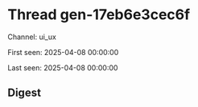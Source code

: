 # Thread gen-17eb6e3cec6f
Channel: ui_ux

First seen: 2025-04-08 00:00:00

Last seen: 2025-04-08 00:00:00

## Digest


